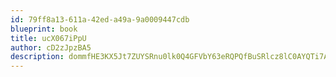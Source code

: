 ```yaml
---
id: 79ff8a13-611a-42ed-a49a-9a0009447cdb
blueprint: book
title: ucX067iPpU
author: cD2zJpzBA5
description: dommfHE3KX5Jt7ZUYSRnu0lk0Q4GFVbY63eRQPQfBuSRlcz8lC0AYQTi7Acpa21J6Nc3Q0l33wys5pIy0wHZEniVWhpeM8NFVAxe
---
```

